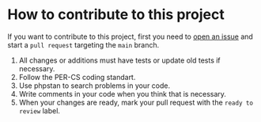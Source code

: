 # How to contribute to this project

If you want to contribute to this project, first you need to [open an issue](https://github.com/waffler-io/waffler/issues/new/choose) and
start a `pull request` targeting the `main` branch.

1. All changes or additions must have tests or update old tests if necessary.
1. Follow the PER-CS coding standart.
1. Use phpstan to search problems in your code.
1. Write comments in your code when you think that is necessary.
1. When your changes are ready, mark your pull request with the `ready to review` label.

